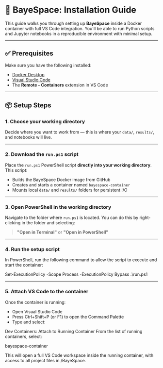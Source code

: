 # 🚀 BayeSpace: Installation Guide

This guide walks you through setting up **BayeSpace** inside a Docker container with full VS Code integration. You'll be able to run Python scripts and Jupyter notebooks in a reproducible environment with minimal setup.

---

## ✅ Prerequisites

Make sure you have the following installed:

- [Docker Desktop](https://www.docker.com/products/docker-desktop/)
- [Visual Studio Code](https://code.visualstudio.com/)
- The **Remote - Containers** extension in VS Code

---

## 📦 Setup Steps

### 1. Choose your working directory

Decide where you want to work from — this is where your `data/`, `results/`, and notebooks will live.

---

### 2. Download the `run.ps1` script

Place the `run.ps1` PowerShell script **directly into your working directory**. This script:

- Builds the BayeSpace Docker image from GitHub
- Creates and starts a container named `bayespace-container`
- Mounts local `data/` and `results/` folders for persistent I/O

---

### 3. Open PowerShell in the working directory

Navigate to the folder where `run.ps1` is located. You can do this by right-clicking in the folder and selecting:

> **"Open in Terminal"** or **"Open in PowerShell"**

---

### 4. Run the setup script

In PowerShell, run the following command to allow the script to execute and start the container:

Set-ExecutionPolicy -Scope Process -ExecutionPolicy Bypass
.\run.ps1

---

### 5. Attach VS Code to the container

Once the container is running:

- Open Visual Studio Code
- Press Ctrl+Shift+P (or F1) to open the Command Palette
- Type and select:

Dev Containers: Attach to Running Container
From the list of running containers, select:

bayespace-container

This will open a full VS Code workspace inside the running container, with access to all project files in /BayeSpace.
